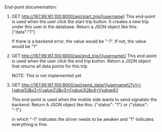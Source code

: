 End-point documentation:
1. GET http://167.99.161.100:8000/api/start_trip/[username]
   This end-point is used when the user click the start trip button. It creates a new trip under this user in the database.
   Return a JSON object like this:
   {"data":"1"}

   If there is a backend error, the value would be "-1". If not, the value would be "1"

2. GET http://167.99.161.100:8000/api/end_trip/\[username\]
   This end-point is used when the user click the end trip button.
   Return a JSON object that returns all data points for this trip

   NOTE: This is not implemented yet

3. GET http://167.99.161.100:8000/api/send_data/\[username\]?v1=\[value1\]&v2=\[value2\]&v3=\[value3\]&v4=\[value4\]

   This end-point is used when the mobile side wants to send signalsto the backend.
   Return A JSON object like this:
   {"status": "1"} or {"status": "-1"}

    in which "-1" indicates the driver needs to be awaken and "1" indicates everything is fine.
   
